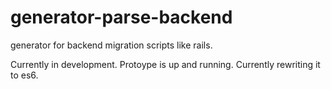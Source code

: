 # generator-parse-backend
generator for backend migration scripts like rails.


Currently in development.
Protoype is up and running. Currently rewriting it to es6.


